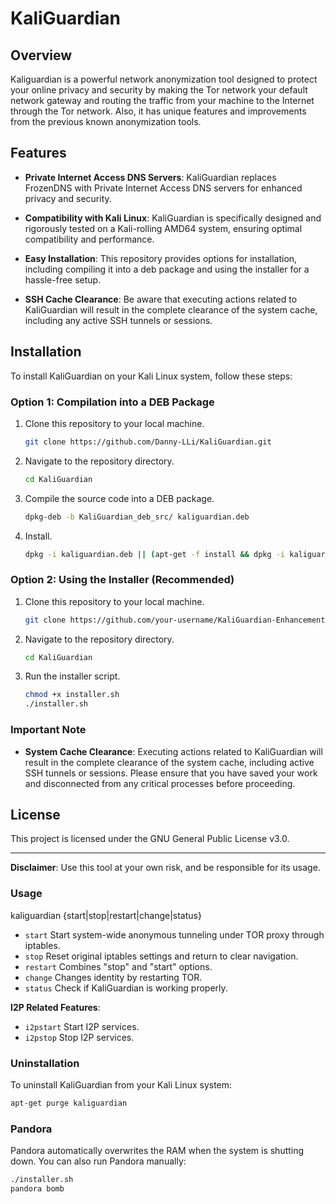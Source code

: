 # KaliGuardian

## Overview

Kaliguardian is a powerful network anonymization tool designed to protect your online privacy and security by making the Tor network your default network gateway and routing the traffic from your machine to the Internet through the Tor network. Also, it has unique features and improvements from the previous known anonymization tools.


## Features

- **Private Internet Access DNS Servers**: KaliGuardian replaces FrozenDNS with Private Internet Access DNS servers for enhanced privacy and security.

- **Compatibility with Kali Linux**: KaliGuardian is specifically designed and rigorously tested on a Kali-rolling AMD64 system, ensuring optimal compatibility and performance.

- **Easy Installation**: This repository provides options for installation, including compiling it into a deb package and using the installer for a hassle-free setup.

- **SSH Cache Clearance**: Be aware that executing actions related to KaliGuardian will result in the complete clearance of the system cache, including any active SSH tunnels or sessions.

## Installation

To install KaliGuardian on your Kali Linux system, follow these steps:

### Option 1: Compilation into a DEB Package

1. Clone this repository to your local machine.
   ```bash
   git clone https://github.com/Danny-LLi/KaliGuardian.git
   ```

2. Navigate to the repository directory.
   ```bash
   cd KaliGuardian
   ```

3. Compile the source code into a DEB package.
   ```bash
   dpkg-deb -b KaliGuardian_deb_src/ kaliguardian.deb 
   ```

4. Install.
      ```bash
   dpkg -i kaliguardian.deb || (apt-get -f install && dpkg -i kaliguardian.deb) 
   ```
  
   

### Option 2: Using the Installer (Recommended)

1. Clone this repository to your local machine.
   ```bash
   git clone https://github.com/your-username/KaliGuardian-Enhancement.git
   ```

2. Navigate to the repository directory.
   ```bash
   cd KaliGuardian
   ```

3. Run the installer script.
   ```bash
   chmod +x installer.sh
   ./installer.sh
   ```

### Important Note

- **System Cache Clearance**: Executing actions related to KaliGuardian will result in the complete clearance of the system cache, including active SSH tunnels or sessions. Please ensure that you have saved your work and disconnected from any critical processes before proceeding.

## License

This project is licensed under the GNU General Public License v3.0.

---

**Disclaimer**: Use this tool at your own risk, and be responsible for its usage.



### Usage
 kaliguardian {start|stop|restart|change|status}

- `start` Start system-wide anonymous tunneling under TOR proxy through iptables.
- `stop` Reset original iptables settings and return to clear navigation.
- `restart` Combines "stop" and "start" options.
- `change` Changes identity by restarting TOR.
- `status` Check if KaliGuardian is working properly.

**I2P Related Features**:
- `i2pstart` Start I2P services.
- `i2pstop` Stop I2P services.

### Uninstallation

To uninstall KaliGuardian from your Kali Linux system:
   ```bash
   apt-get purge kaliguardian
   ```

### Pandora
Pandora automatically overwrites the RAM when the system is shutting down. You can also run Pandora manually:

```bash
./installer.sh
pandora bomb
